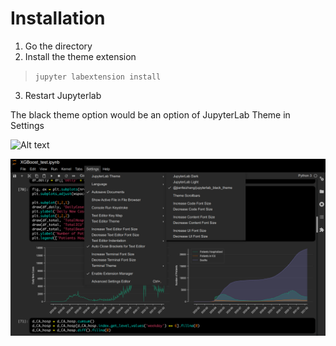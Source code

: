 # Installation

1. Go the directory
2. Install the theme extension

> `jupyter labextension install`


3. Restart Jupyterlab 

The black theme option would be an option of JupyterLab Theme in Settings


![Alt text](./black-theme-example.png?raw=true "black-theme-example")

![Alt text](./theme-menu.png?raw=true "theme-menu")
